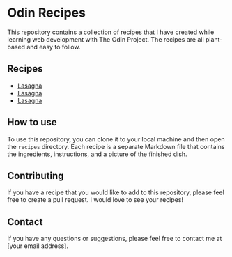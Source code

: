 # Odin Recipes

This repository contains a collection of recipes that I have created while learning web development with The Odin Project. The recipes are all plant-based and easy to follow.

## Recipes

* [Lasagna](https://joshua-estallo.github.io/odin-recipes/recipes/lasagna.html)
* [Lasagna](https://joshua-estallo.github.io/odin-recipes/recipes/lasagna.html)
* [Lasagna](https://joshua-estallo.github.io/odin-recipes/recipes/lasagna.html)

## How to use

To use this repository, you can clone it to your local machine and then open the `recipes` directory. Each recipe is a separate Markdown file that contains the ingredients, instructions, and a picture of the finished dish.

## Contributing

If you have a recipe that you would like to add to this repository, please feel free to create a pull request. I would love to see your recipes!

## Contact

If you have any questions or suggestions, please feel free to contact me at [your email address].
